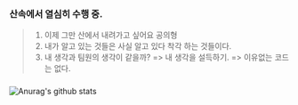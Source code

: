 
### 산속에서 열심히 수행 중. 
> 1. 이제 그만 산에서 내려가고 싶어요 공의형
> 2. 내가 알고 있는 것들은 사실 알고 있다 착각 하는 것들이다.
> 3. 내 생각과 팀원의 생각이 같을까? => 내 생각을 설득하기. => 이유없는 코드는 없다. 

### 


![Anurag's github stats](https://github-readme-stats.vercel.app/api?username=rising-jun&count_private=true&theme=dracula)
